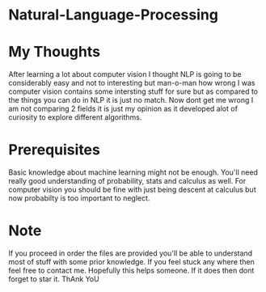 # Natural-Language-Processing

# My Thoughts
After learning a lot about computer vision I thought NLP is going to be considerably easy and not to interesting but man-o-man how wrong I was computer vision contains some intersting stuff for sure but as compared to the things you can do in NLP it is just no match. Now dont get me wrong I am not comparing 2 fields it is just my opinion as it developed alot of curiosity to explore different algorithms.

# Prerequisites
Basic knowledge about machine learning might not be enough. You'll need really good understanding of probability, stats and calculus as well. For computer vision you should be fine with just being descent at calculus but now probabilty is too important to neglect.

# Note
If you proceed in order the files are provided you'll be able to understand most of stuff with some prior knowledge. If you feel stuck any where then feel free to contact me.
Hopefully this helps someone. If it does then dont forget to star it.
ThAnk YoU
